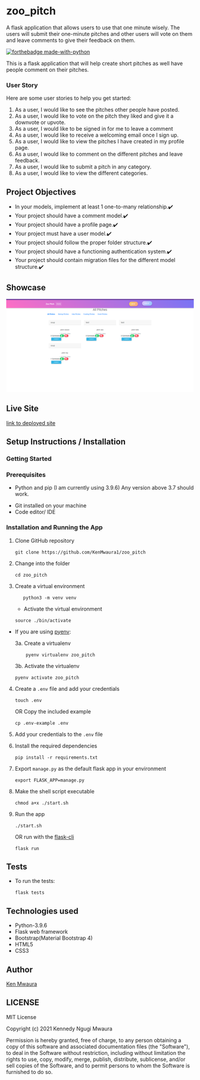 # zoo_pitch
A flask application that allows users to use that one minute wisely. The users will submit their one-minute pitches and other users will vote on them and leave comments to give their feedback on them.

[![forthebadge made-with-python](http://ForTheBadge.com/images/badges/made-with-python.svg)](https://www.python.org/)

This is a flask application that will help create short pitches as well have people comment on their pitches.

### User Story
Here are some user stories to help you get started:

1. As a user, I would like to see the pitches other people have posted.
2. As a user, I would like to vote on the pitch they liked and give it a downvote or upvote.
3. As a user, I would like to be signed in for me to leave a comment
4. As a user, I would like to receive a welcoming email once I sign up.
5. As a user, I would like to view the pitches I have created in my profile page.
6. As a user, I would like to comment on the different pitches and leave feedback.
7. As a user, I would like to submit a pitch in any category.
8. As a user, I would like to view the different categories.

## Project Objectives
* In your models, implement at least 1 one-to-many relationship.:heavy_check_mark:
* Your project should have a comment model.:heavy_check_mark:
* Your project should have a profile page.:heavy_check_mark:
* Your project must have a user model.:heavy_check_mark:
* Your project should follow the proper folder structure.:heavy_check_mark:
* Your project should have a functioning authentication system.:heavy_check_mark:
* Your project should contain migration files for the different model structure.:heavy_check_mark:


## Showcase

![screenshot of app running](app/static/images/Screenshot_121.png)

## Live Site

[link to deployed site](https://zoo-pitch.herokuapp.com/ )

## Setup Instructions / Installation

### Getting Started

### Prerequisites

- Python and pip (I am currently using 3.9.6) Any version above 3.7 should work.
* Git installed on your machine
* Code editor/ IDE

### Installation and Running the App

1. Clone GitHub repository

    ```shell
    git clone https://github.com/KenMwaura1/zoo_pitch
    ```

2. Change into the folder

    ```shell
   cd zoo_pitch
    ```

3. Create a virtual environment

   ```shell
      python3 -m venv venv 
   ```

    * Activate the virtual environment
    
   ```shell
   source ./bin/activate
   ```

* If you are using [pyenv](https://github.com/pyenv/pyenv): 

  3a. Create a virtualenv

   ```
       pyenv virtualenv zoo_pitch
   ```

  3b. Activate the virtualenv

   ```
   pyenv activate zoo_pitch
   ```

4. Create a `.env` file and add your credentials

   ```
   touch .env 
   ```

   OR Copy the included example

    ```
    cp .env-example .env 
    ```

5. Add your credentials to the `.env` file


6. Install the required dependencies

   ```shell
   pip install -r requirements.txt
   ```

7. Export `manage.py` as the default flask app in your environment
    ```shell
    export FLASK_APP=manage.py 
    ```
8. Make the shell script executable

    ```shell
   chmod a+x ./start.sh
    ```

9. Run the app

    ```shell
   ./start.sh
    ```

   OR
   run with the [flask-cli](https://flask.palletsprojects.com/en/2.0.x/cli/)

    ```shell
   flask run
    ```

## Tests

* To run the tests:

    ```shell
  flask tests
    ```

## Technologies used

* Python-3.9.6
* Flask web framework
* Bootstrap(Material Bootstrap 4)
* HTML5
* CSS3

## Author

[Ken Mwaura](https://github.com/KenMwaura1)

## LICENSE

MIT License

Copyright (c) 2021 Kennedy Ngugi Mwaura

Permission is hereby granted, free of charge, to any person obtaining a copy
of this software and associated documentation files (the "Software"), to deal
in the Software without restriction, including without limitation the rights
to use, copy, modify, merge, publish, distribute, sublicense, and/or sell
copies of the Software, and to permit persons to whom the Software is
furnished to do so.
